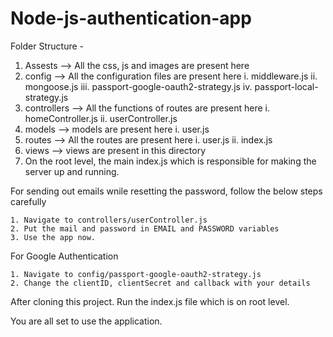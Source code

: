 # Node-js-authentication-app

Folder Structure -

  1. Assests --> All the css, js and images are present here
  2. config --> All the configuration files are present here
      i. middleware.js
     ii. mongoose.js
    iii. passport-google-oauth2-strategy.js
     iv. passport-local-strategy.js
  3. controllers --> All the functions of routes are present here
      i. homeController.js
     ii. userController.js
  4. models --> models are present here
      i. user.js
  5. routes --> All the routes are present here
      i. user.js
     ii. index.js
  6. views --> views are present in this directory
  7. On the root level, the main index.js which is responsible for making the server up and running.
  

 For sending out emails wnile resetting the password, follow the below steps carefully
  
    1. Navigate to controllers/userController.js
    2. Put the mail and password in EMAIL and PASSWORD variables
    3. Use the app now.
    
 For Google Authentication
 
    1. Navigate to config/passport-google-oauth2-strategy.js
    2. Change the clientID, clientSecret and callback with your details
 
 
 After cloning this project. Run the index.js file which is on root level.
 
 You are all set to use the application.
 
